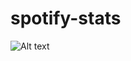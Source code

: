 # spotify-stats

<img src="https://github.com/rohinimohan14/spotify-stats/tree/main/Images" alt="Alt text" title="simple plot">
